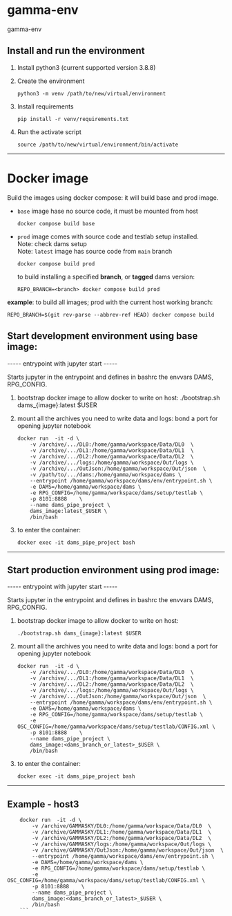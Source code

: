 # gamma-env
gamma-env

## Install and run the environment

1. Install python3 (current supported version 3.8.8)

2. Create the environment

    ```
    python3 -m venv /path/to/new/virtual/environment
    ```

3. Install requirements

    ```
    pip install -r venv/requirements.txt
    ```

4. Run the activate script

    ```
    source /path/to/new/virtual/environment/bin/activate
    ```

---

# Docker image

Build the images using docker compose:
it will build base and prod image.
* `base` image hase no source code, it must be mounted from host
    ```[bash]
    docker compose build base
    ```
* `prod` image comes with source code and testlab setup installed.  
    Note: check dams setup  
    Note: `latest` image has source code from `main` branch
    ```[bash]
    docker compose build prod
    ```
    to build installing a specified **branch**, or **tagged** dams version:
    ```[bash]
    REPO_BRANCH=<branch> docker compose build prod
    ```
**example**: to build all images; prod with the current host working branch:
```[bash]
REPO_BRANCH=$(git rev-parse --abbrev-ref HEAD) docker compose build
```

## Start development environment using base image:
----- entrypoint with jupyter start -----

Starts jupyter in the entrypoint and defines in bashrc the envvars DAMS, RPG_CONFIG. 

1.  bootstrap docker image to allow docker to write on host:
    ./bootstrap.sh dams_{image}:latest $USER

2.  mount all the archives you need to write data and logs:
    bond a port for opening jupyter notebook

    ```[bash]
    docker run  -it -d \
        -v /archive/.../DL0:/home/gamma/workspace/Data/DL0  \
        -v /archive/.../DL1:/home/gamma/workspace/Data/DL1  \
        -v /archive/.../DL2:/home/gamma/workspace/Data/DL2  \
        -v /archive/.../logs:/home/gamma/workspace/Out/logs \
        -v /archive/.../OutJson:/home/gamma/workspace/Out/json  \
        -v /path/to/.../dams:/home/gamma/workspace/dams \
        --entrypoint /home/gamma/workspace/dams/env/entrypoint.sh \
        -e DAMS=/home/gamma/workspace/dams \
        -e RPG_CONFIG=/home/gamma/workspace/dams/setup/testlab \
        -p 8101:8888    \
        --name dams_pipe_project \
        dams_image:latest_$USER \
        /bin/bash
    ```

3.  to enter the container:
    ```[bash]
    docker exec -it dams_pipe_project bash
    ```
-----------------------------------------

## Start production environment using prod image:

----- entrypoint with jupyter start -----

Starts jupyter in the entrypoint and defines in bashrc the envvars DAMS, RPG_CONFIG. 

1.  bootstrap docker image to allow docker to write on host:
    ```[bash]
    ./bootstrap.sh dams_{image}:latest $USER
    ```

2.  mount all the archives you need to write data and logs:
    bond a port for opening jupyter notebook

    ```[bash]
    docker run  -it -d \
        -v /archive/.../DL0:/home/gamma/workspace/Data/DL0  \
        -v /archive/.../DL1:/home/gamma/workspace/Data/DL1  \
        -v /archive/.../DL2:/home/gamma/workspace/Data/DL2  \
        -v /archive/.../logs:/home/gamma/workspace/Out/logs \
        -v /archive/.../OutJson:/home/gamma/workspace/Out/json  \
        --entrypoint /home/gamma/workspace/dams/env/entrypoint.sh \
        -e DAMS=/home/gamma/workspace/dams \
        -e RPG_CONFIG=/home/gamma/workspace/dams/setup/testlab \
        -e OSC_CONFIG=/home/gamma/workspace/dams/setup/testlab/CONFIG.xml \
        -p 8101:8888    \
        --name dams_pipe_project \
        dams_image:<dams_branch_or_latest>_$USER \
        /bin/bash
    ```

3.  to enter the container:
    ```[bash]
    docker exec -it dams_pipe_project bash
    ```

-----------------------------------------

## Example - host3

```[bash]
    docker run  -it -d \
        -v /archive/GAMMASKY/DL0:/home/gamma/workspace/Data/DL0  \
        -v /archive/GAMMASKY/DL1:/home/gamma/workspace/Data/DL1  \
        -v /archive/GAMMASKY/DL2:/home/gamma/workspace/Data/DL2  \
        -v /archive/GAMMASKY/logs:/home/gamma/workspace/Out/logs \
        -v /archive/GAMMASKY/OutJson:/home/gamma/workspace/Out/json  \
        --entrypoint /home/gamma/workspace/dams/env/entrypoint.sh \
        -e DAMS=/home/gamma/workspace/dams \
        -e RPG_CONFIG=/home/gamma/workspace/dams/setup/testlab \
        -e OSC_CONFIG=/home/gamma/workspace/dams/setup/testlab/CONFIG.xml \
        -p 8101:8888    \
        --name dams_pipe_project \
        dams_image:<dams_branch_or_latest>_$USER \
        /bin/bash
    ```
